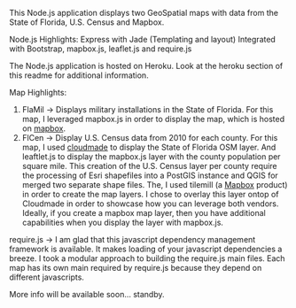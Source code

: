 This Node.js application displays two GeoSpatial maps with data from the State of Florida, U.S. Census and Mapbox.

Node.js Highlights:
Express with Jade (Templating and layout)
Integrated with Bootstrap, mapbox.js, leaflet.js and require.js

The Node.js application is hosted on Heroku.  Look at the heroku section of this readme for additional information.

Map Highlights:
1.  FlaMil -> Displays military installations in the State of Florida.  For this map, I leveraged mapbox.js in order to display the map, which is hosted on <a href="http://www.mapbox.com">mapbox</a>.  
2.  FlCen -> Display U.S. Census data from 2010 for each county.  For this map, I used <a href="http://www.cloudmade.com">cloudmade</a> to display the State of Florida OSM layer.  And leaftlet.js to display the mapbox.js layer with the county population per square mile.  This creation of the U.S. Census layer per county require the processing of Esri shapefiles into a PostGIS instance and QGIS for merged two separate shape files.  The, I used tilemill (a <a href="http://www.mapbox.com">Mapbox</a> product) in order to create the map layers.  I chose to overlay this layer ontop of Cloudmade in order to showcase how you can leverage both vendors.  Ideally, if you create a mapbox map layer, then you have additional capabilities when you display the layer with mapbox.js.

require.js -> I am glad that this javascript dependency management framework is available.  It makes loading of your javascript dependencies a breeze.  I took a modular approach to building the require.js main files.  Each map has its own main required by require.js because they depend on different javascripts.

More info will be available soon... standby.
